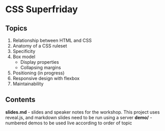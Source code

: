 # CSS Superfriday

## Topics

1. Relationship between HTML and CSS
2. Anatomy of a CSS ruleset
3. Specificity
4. Box model 
    - Display properties
    - Collapsing margins
5. Positioning (in progress)
6. Responsive design with flexbox
7. Maintainability

## Contents

**slides.md** - slides and speaker notes for the workshop. This project uses reveal.js, and markdown slides need to be run using a server
**demo/** - numbered demos to be used live according to order of topic